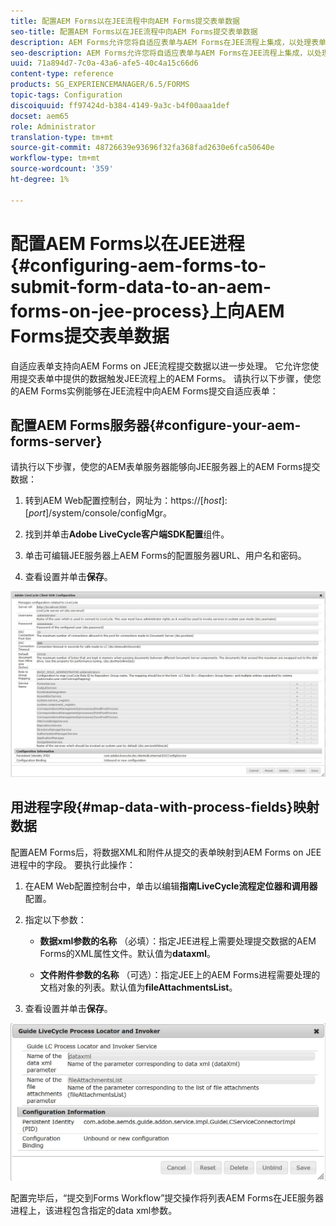 ```yaml
---
title: 配置AEM Forms以在JEE流程中向AEM Forms提交表单数据
seo-title: 配置AEM Forms以在JEE流程中向AEM Forms提交表单数据
description: AEM Forms允许您将自适应表单与AEM Forms在JEE流程上集成，以处理表单数据。
seo-description: AEM Forms允许您将自适应表单与AEM Forms在JEE流程上集成，以处理表单数据。
uuid: 71a894d7-7c0a-43a6-afe5-40c4a15c66d6
content-type: reference
products: SG_EXPERIENCEMANAGER/6.5/FORMS
topic-tags: Configuration
discoiquuid: ff97424d-b384-4149-9a3c-b4f00aaa1def
docset: aem65
role: Administrator
translation-type: tm+mt
source-git-commit: 48726639e93696f32fa368fad2630e6fca50640e
workflow-type: tm+mt
source-wordcount: '359'
ht-degree: 1%

---
```



# 配置AEM Forms以在JEE进程{#configuring-aem-forms-to-submit-form-data-to-an-aem-forms-on-jee-process}上向AEM Forms提交表单数据

自适应表单支持向AEM Forms on JEE流程提交数据以进一步处理。 它允许您使用提交表单中提供的数据触发JEE流程上的AEM Forms。 请执行以下步骤，使您的AEM Forms实例能够在JEE流程中向AEM Forms提交自适应表单：

## 配置AEM Forms服务器{#configure-your-aem-forms-server}

请执行以下步骤，使您的AEM表单服务器能够向JEE服务器上的AEM Forms提交数据：

1. 转到AEM Web配置控制台，网址为：https://[*host*]:[*port*]/system/console/configMgr。

1. 找到并单击&#x200B;**Adobe LiveCycle客户端SDK配置**&#x200B;组件。
1. 单击可编辑JEE服务器上AEM Forms的配置服务器URL、用户名和密码。
1. 查看设置并单击&#x200B;**保存**。

![Adobe LiveCycle客户端SDK配置](assets/clientsdkconfiguration.jpg)

## 用进程字段{#map-data-with-process-fields}映射数据

配置AEM Forms后，将数据XML和附件从提交的表单映射到AEM Forms on JEE进程中的字段。 要执行此操作：

1. 在AEM Web配置控制台中，单击以编辑&#x200B;**指南LiveCycle流程定位器和调用器**&#x200B;配置。
1. 指定以下参数：

   * **数据xml参数的名称** （必填）：指定JEE进程上需要处理提交数据的AEM Forms的XML属性文件。默认值为&#x200B;**dataxml**。

   * **文件附件参数的名称** （可选）：指定JEE上的AEM Forms进程需要处理的文档对象的列表。默认值为&#x200B;**fileAttachmentsList**。

1. 查看设置并单击&#x200B;**保存**。

![指南LiveCycle流程定位器和发票人](assets/test3.jpg)

配置完毕后，“提交到Forms Workflow”提交操作将列表AEM Forms在JEE服务器进程上，该进程包含指定的data xml参数。
